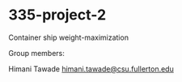 # 335-project-2
Container ship weight-maximization

Group members:

Himani Tawade himani.tawade@csu.fullerton.edu
